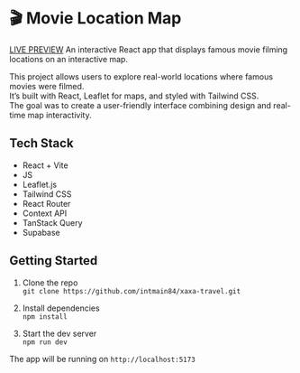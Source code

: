 # 🎬 Movie Location Map
[LIVE PREVIEW](https://xaxa-travel.vercel.app/)
An interactive React app that displays famous movie filming locations on an interactive map.

This project allows users to explore real-world locations where famous movies were filmed.  
It’s built with React, Leaflet for maps, and styled with Tailwind CSS.  
The goal was to create a user-friendly interface combining design and real-time map interactivity.

## Tech Stack

- React + Vite
- JS
- Leaflet.js
- Tailwind CSS
- React Router
- Context API
- TanStack Query
- Supabase

## Getting Started

1. Clone the repo  
   `git clone https://github.com/intmain84/xaxa-travel.git`

2. Install dependencies  
   `npm install`

3. Start the dev server  
   `npm run dev`

The app will be running on `http://localhost:5173`
